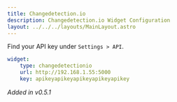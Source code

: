 ```yaml
---
title: Changedetection.io
description: Changedetection.io Widget Configuration
layout: ../../../layouts/MainLayout.astro
---
```


Find your API key under `Settings > API`.

```yaml
widget:
    type: changedetectionio
    url: http://192.168.1.55:5000
    key: apikeyapikeyapikeyapikeyapikey
```

*Added in v0.5.1*
